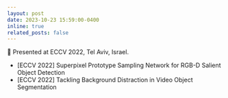 ```yaml
---
layout: post
date: 2023-10-23 15:59:00-0400
inline: true
related_posts: false
---
```


🕍 Presented at ECCV 2022, Tel Aviv, Israel.

- [ECCV 2022] Superpixel Prototype Sampling Network for RGB-D Salient Object Detection
- [ECCV 2022] Tackling Background Distraction in Video Object Segmentation